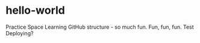 # hello-world
Practice Space
Learning GitHub structure - so much fun. Fun, fun, fun. 
Test Deploying?
